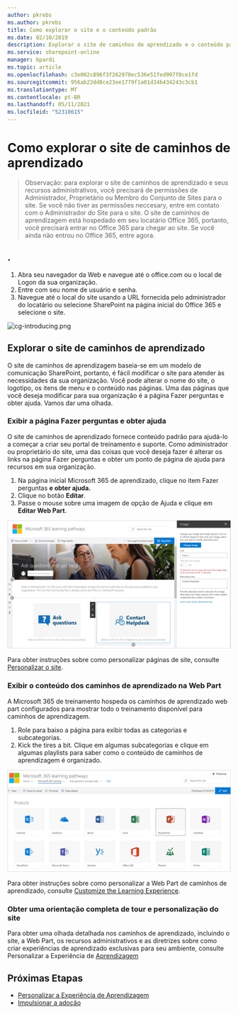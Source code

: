 ```yaml
---
author: pkrebs
ms.author: pkrebs
title: Como explorar o site e o conteúdo padrão
ms.date: 02/10/2019
description: Explorar o site de caminhos de aprendizado e o conteúdo padrão
ms.service: sharepoint-online
manager: bpardi
ms.topic: article
ms.openlocfilehash: c3e002c896f3f262970ec536e51fed997f0ce1fd
ms.sourcegitcommit: 956ab22dd8ce23ee1779f1a01d34b434243c3cb1
ms.translationtype: MT
ms.contentlocale: pt-BR
ms.lasthandoff: 05/11/2021
ms.locfileid: "52310615"
---
```

# <a name="how-to-explore-the-learning-pathways-site"></a>Como explorar o site de caminhos de aprendizado

> Observação: para explorar o site de caminhos de aprendizado e seus recursos administrativos, você precisará de permissões de Administrador, Proprietário ou Membro do Conjunto de Sites para o site. Se você não tiver as permissões neccesary, entre em contato com o Administrador do Site para o site. O site de caminhos de aprendizagem está hospedado em seu locatário Office 365, portanto, você precisará entrar no Office 365 para chegar ao site. Se você ainda não entrou no Office 365, entre agora. 

## <a name="sign-in-to-office-365"></a>. 

1.  Abra seu navegador da Web e navegue até o office.com ou o local de Logon da sua organização. 
2.  Entre com seu nome de usuário e senha.
3.  Navegue até o local do site usando a URL fornecida pelo administrador do locatário ou selecione SharePoint na página inicial do Office 365 e selecione o site. 

![cg-introducing.png](media/cg-introducing.png)

## <a name="explore-the-learning-pathways-site"></a>Explorar o site de caminhos de aprendizado

O site de caminhos de aprendizagem baseia-se em um modelo de comunicação SharePoint, portanto, é fácil modificar o site para atender às necessidades da sua organização. Você pode alterar o nome do site, o logotipo, os itens de menu e o conteúdo nas páginas. Uma das páginas que você deseja modificar para sua organização é a página Fazer perguntas e obter ajuda. Vamos dar uma olhada.

### <a name="view-the-ask-questions-and-get-help-page"></a>Exibir a página Fazer perguntas e obter ajuda

O site de caminhos de aprendizado fornece conteúdo padrão para ajudá-lo a começar a criar seu portal de treinamento e suporte. Como administrador ou proprietário do site, uma das coisas que você deseja fazer é  alterar os links na página Fazer perguntas e obter um ponto de página de ajuda para recursos em sua organização. 

1.  Na página inicial Microsoft 365 de aprendizado, clique no item Fazer perguntas **e obter ajuda.**
2.  Clique no botão **Editar**.
3.  Passe o mouse sobre uma imagem de opção de Ajuda e clique em **Editar Web Part**.

![cg-edithelp.png](media/cg-edithelp.png)

Para obter instruções sobre como personalizar páginas de site, consulte [Personalizar o site](custom_edithelp.md).

### <a name="view-the-learning-pathways-content-in-the-web-part"></a>Exibir o conteúdo dos caminhos de aprendizado na Web Part
A Microsoft 365 de treinamento hospeda os caminhos de aprendizado web part configurados para mostrar todo o treinamento disponível para caminhos de aprendizagem. 

1. Role para baixo a página para exibir todas as categorias e subcategorias.
2. Kick the tires a bit. Clique em algumas subcategorias e clique em algumas playlists para saber como o conteúdo de caminhos de aprendizagem é organizado. 

![cg-gotoall.png](media/cg-gotoall.png)

Para obter instruções sobre como personalizar a Web Part de caminhos de aprendizado, consulte [Customize the Learning Experience](custom_overview.md).

### <a name="get-a-complete-site-tour-and-customization-guidance"></a>Obter uma orientação completa de tour e personalização do site
Para obter uma olhada detalhada nos caminhos de aprendizado, incluindo o site, a Web Part, os recursos administrativos e as diretrizes sobre como criar experiências de aprendizado exclusivas para seu ambiente, consulte Personalizar a Experiência de [Aprendizagem](custom_overview.md)

## <a name="next-steps"></a>Próximas Etapas
- [Personalizar a Experiência de Aprendizagem](custom_overview.md)
- [Impulsionar a adoção](driveadoption.md) 
